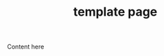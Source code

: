 ﻿---
layout: post
title: template page
categories: Test
description: some word here
keywords: keyword1, keyword2
---

Content here

